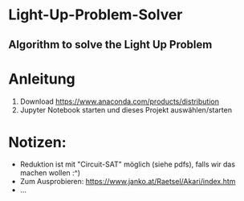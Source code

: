 # Light-Up-Problem-Solver
Algorithm to solve the Light Up Problem
-------
# Anleitung
1. Download https://www.anaconda.com/products/distribution
2. Jupyter Notebook starten und dieses Projekt auswählen/starten

# Notizen:
- Reduktion ist mit "Circuit-SAT" möglich (siehe pdfs), falls wir das machen wollen :^)
- Zum Ausprobieren: https://www.janko.at/Raetsel/Akari/index.htm
- ...
